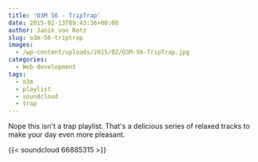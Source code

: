 ```yaml
---
title: 'O3M 56 - TripTrap'
date: 2015-02-13T09:43:36+00:00
author: Janik von Rotz
slug: o3m-56-triptrap
images:
  - /wp-content/uploads/2015/02/O3M-56-TripTrap.jpg
categories:
  - Web development
tags:
  - o3m
  - playlist
  - soundcloud
  - trap
---
```

Nope this isn't a trap playlist. That's a delicious series of relaxed tracks to make your day even more pleasant.

{{< soundcloud 66885315 >}}